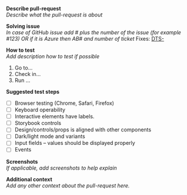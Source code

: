 **Describe pull-request**  
_Describe what the pull-request is about_

**Solving issue**  
_In case of GitHub issue add # plus the number of the issue (for example #123) OR if it is Azure then AB# and number of ticket_
Fixes: [DTS-](https://tegel.atlassian.net/browse/DTS-)

**How to test**  
_Add description how to test if possible_
1. Go to...
2. Check in...
3. Run ...

**Suggested test steps**
- [ ] Browser testing (Chrome, Safari, Firefox) 
- [ ] Keyboard operability
- [ ] Interactive elements have labels.
- [ ] Storybook controls
- [ ] Design/controls/props is aligned with other components 
- [ ] Dark/light mode and variants 
- [ ] Input fields – values should be displayed properly 
- [ ] Events

**Screenshots**  
_If applicable, add screenshots to help explain_

**Additional context**  
_Add any other context about the pull-request here._
